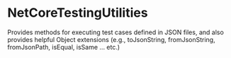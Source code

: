 # NetCoreTestingUtilities
Provides methods for executing test cases defined in JSON files, and also provides helpful Object extensions (e.g., toJsonString, fromJsonString, fromJsonPath, isEqual, isSame ... etc.)
